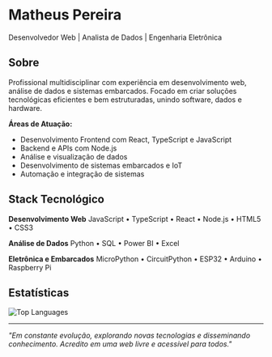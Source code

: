 # Matheus Pereira

Desenvolvedor Web | Analista de Dados | Engenharia Eletrônica

## Sobre

Profissional multidisciplinar com experiência em desenvolvimento web, análise de dados e sistemas embarcados. Focado em criar soluções tecnológicas eficientes e bem estruturadas, unindo software, dados e hardware.

**Áreas de Atuação:**
- Desenvolvimento Frontend com React, TypeScript e JavaScript
- Backend e APIs com Node.js
- Análise e visualização de dados
- Desenvolvimento de sistemas embarcados e IoT
- Automação e integração de sistemas

## Stack Tecnológico

**Desenvolvimento Web**
JavaScript • TypeScript • React • Node.js • HTML5 • CSS3

**Análise de Dados**
Python • SQL • Power BI • Excel

**Eletrônica e Embarcados**
MicroPython • CircuitPython • ESP32 • Arduino • Raspberry Pi

## Estatísticas

![Top Languages](https://github-readme-stats.vercel.app/api/top-langs/?username=mafhper&layout=compact&theme=dark&hide_border=true)

---

*"Em constante evolução, explorando novas tecnologias e disseminando conhecimento. Acredito em uma web livre e acessível para todos."*
